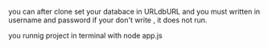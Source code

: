 you can after clone set your databace in URLdbURL and you must written in username and password
if your don't write , it does not run.

you runnig project in terminal with node app.js
